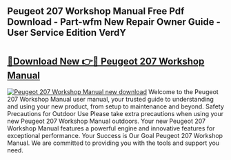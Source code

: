 ## Peugeot 207 Workshop Manual Free Pdf Download - Part-wfm New Repair Owner Guide - User Service Edition VerdY

# <h2><a href="http://cf29654.oget.top/?id=Peugeot+207+Workshop+Manual">🔗Download New 👉🔴 Peugeot 207 Workshop Manual</a></h2>

[![Peugeot 207 Workshop Manual new download](https://i.imgur.com/5g1atiW.png)](http://cf29654.oget.top/?id=Peugeot+207+Workshop+Manual)
Welcome to the Peugeot 207 Workshop Manual user manual, your trusted guide to understanding and using your new product, from setup to maintenance and beyond. Safety Precautions for Outdoor Use Please take extra precautions when using your new Peugeot 207 Workshop Manual outdoors. Your new Peugeot 207 Workshop Manual features a powerful engine and innovative features for exceptional performance. Your Success is Our Goal Peugeot 207 Workshop Manual. We are committed to providing you with the tools and support you need.

